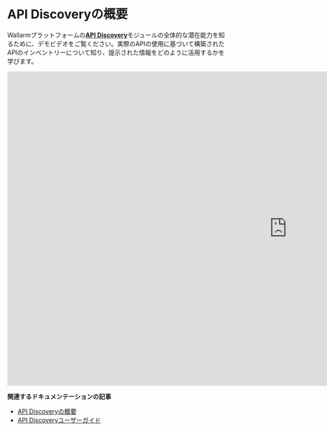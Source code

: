 # API Discoveryの概要

Wallarmプラットフォームの[**API Discovery**](../about-wallarm/api-discovery.md)モジュールの全体的な潜在能力を知るために、デモビデオをご覧ください。実際のAPIの使用に基づいて構築されたAPIのインベントリーについて知り、提示された情報をどのように活用するかを学びます。

<div class="video-wrapper">
  <iframe width="1280" height="720" src="https://www.youtube.com/embed/0bRHVtpWkJ8" frameborder="0" allow="accelerometer; autoplay; encrypted-media; gyroscope; picture-in-picture" allowfullscreen></iframe>
</div>

**関連するドキュメンテーションの記事**

* [API Discoveryの概要](../about-wallarm/api-discovery.md)
* [API Discoveryユーザーガイド](../user-guides/api-discovery.md)